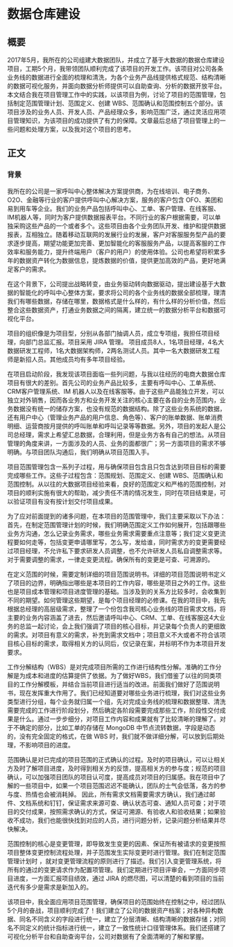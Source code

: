 # 数据仓库建设

## 概要

2017年5月，我所在的公司组建大数据团队，并成立了基于大数据的数据仓库建设项目，工期5个月，我带领团队顺利完成了该项目的开发工作。该项目对公司各条业务线的数据进行全面的梳理和清洗，为各个业务产品线提供格式规范、结构清晰的数据可视化服务，并面向数据分析师提供可以自助查询、分析的数据开放平台。本文结合我在项目管理工作中的实践，以该项目为例，讨论了项目的范围管理，包括制定范围管理计划、范围定义、创建 WBS、范围确认和范围控制五个部分。该项目涉及的业务人员、开发人员、产品经理众多，影响范围广泛，通过灵活应用项目管理知识，为该项目的成功提供了有力的保障。文章最后总结了项目管理上的一些问题和处理方案，以及我对这个项目的思考。

## 正文

### 背景

我所在的公司是一家呼叫中心整体解决方案提供商，为在线培训、电子商务、O2O、金融等行业的客户提供呼叫中心解决方案，服务的客户包含 OFO、美团和易到用车等企业。我们的业务产品包括呼叫中心、工单、客户管理、在线客服、IM机器人等，同时为客户提供数据报表平台。不同行业的客户根据需要，可以单独采购这些产品的一个或者多个。这些项目由各个业务团队开发、维护和提供数据报表，互相独立。随着移动互联网的发展行业的发展，客户对客服服务型产品的要求逐步提高，期望功能更加完善、更加智能化的客服服务产品，以提高客服的工作效率和服务能力，提升终端用户（客户的用户）的使用体验。公司也希望将积累多年的数据资产转化为数据信息，提炼数据的价值，提供更加高效的产品，更好地满足客户的需求。

在这个背景下，公司提出战略转变，由业务驱动转向数据驱动，提出建设基于大数据的智能化的呼叫中心整体方案，要求将公司的各个业务线的数据全部梳理，理清我们有哪些数据，存储在哪里，数据格式是什么样的，有什么样的分析价值，然后整合这些数据资产，打通业务数据之间的隔离，建立统一的数据分析平台和数据可视化平台。

项目的组织像是为项目型，分别从各部门抽调人员，成立专项组，我担任项目经理，向部门总监汇报。项目采用 JIRA 管理。
项目成员8人，1名项目经理，4名大数据研发工程师，1名大数据架构师，2两名测试人员。其中一名大数据研发工程师是新招人员。其他成员均有多年项目经验。

在项目启动阶段，我发现该项目面临一些列问题，与我以往经历的电商大数据仓库项目有很大的差别。首先公司的业务产品比较多，主要有呼叫中心、工单系统、CRM客户管理系统、IM 机器人以及在线客服等。由于这些产品能独立开发，可以独立对外销售，因而各业务方和业务开发关注的核心主要在各自的业务范围内，业务数据没有统一的储存方案，也没有规范的数据结构。除了这些业务系统的数据，还有用户中心（管理业务产品的用户信息、角色等）、客户的账单数据、账单消费明细、运营商按月提供的呼叫账单和呼叫记录等等数据。另外，项目的发起人是公司总经理，需求上希望汇总数据，合理利用，但是业务方各有自己的想法。从项目管理的角度来讲，一方面涉及的人员、业务的面都很广；另一方面项目的需求不够明确。与项目团队沟通后，我们明确从项目范围入手。

项目范围管理包含一系列子过程，用与确保项目包含且只包含达到项目目标的需要完成哪些工作。这些子过程包含：范围规划、范围定义、创建 WBS、范围确认和范围控制。从以往的大数据项目经验来看，良好的范围定义和严格的范围控制，对项目的顺利实施有很大的帮助，减少责任不清的情况发生，同时在项目结束是，可以验证项目有没有按计划交付项目成果。

为了应对前面提到的诸多问题，在本项目的范围管理中，我们主要采取以下办法：
首先，在制定范围管理计划的时候，我们明确范围定义工作如何展开，包括跟哪些业务方沟通，怎么记录业务需求，哪些业务需求需要重点注意等；我们定义变更流程要如何走等，包括变更申请哪里写，怎么写，发给谁，同时需求方的变更需要经过项目经理，不允许私下要求研发人员调整，也不允许研发人员私自调整需求等。对于需要调整的需求，一律走变更流程。确保所有的变更是可查、可溯源的。

在定义范围的时候，需要定制详细的项目范围说明书。详细的项目范围说明书定义了项目的边界，明确指出哪些是本项目的工作内容，哪些是项目之外的工作。这些也是项目成本管理和项目进度管理的基础。当涉及到的关系方比较多时，会收集到不同的期望。如何管理这些期望，是每个项目经理的必修课。在我的项目中，我先根据总经理的高层级需求，整理了一个份包含我司核心业务线的项目需求文档，将主要的业务内容涵盖了进去，然后邀请呼叫中心、CRM、工单、在线客服这4大业务的总监一起讨论，会上我们强调了项目的核心目标，并记录每个负责人的更细致的需求。对项目有意义的需求，补充到需求文档中；项目意义不大或者不符合该项目核心目标的需求，取得相关方的认同后，仅记录在案，并标明不作为本项目开发要求。

工作分解结构（WBS）是对完成项目所需的工作进行结构性分解。准确的工作分解是为成本和进度的估算提供了依据。为了做好WBS，我们借鉴了以往的同类项目的工作分解模板，并结合当前项目进行适当的改进。前面我们做好了范围说明书，现在发挥重大作用了。我们已经知道要对哪些业务进行梳理，我们对这些业务类型进行分组，每个业务就归属一个组，先对完成业务线的梳理和数据整理、清洗需要完成的工作进行阶段划分，然后确定各阶段需要完成那些工作，阶段性交付成果是什么。通过一步步细分，对项目工作内容和成果就有了比较清晰的理解了。对于不确定的部分，比如工单的存储在 MongoDB 中节点流转数据，字段是动态的，没有完全固定的格式，在做 WBS 时，我们就不做详细分解，可以放到后期处理，不影响项目的进度。

范围确认是对已完成的项目范围的正式确认的过程。及时的项目确认，可以让相关方及时了解项目进度，及时得到相关方的反馈，提高相关方的参与度；规范的项目确认，可以加强项目团队的项目认可度，提高成员对项目的归属感。我在项目中了解的一些项目中，如果一个项目范围迟迟不能确认，团队的士气会低落，各方的参与度、热情也会被消耗掉。
因此，所有需求文档需要需求方确认，我们通过邮件、文档系统和钉钉，保证需求来源可查、确认状态可查、通知人员可查；对于项目的交付成果，按照需求确认的方式，保证可溯源、有验收人和验收结果；如果验收不成功，我们也能很快找到对应的人员，进行问题分析，记录问题分析结果并尽快解决。

范围控制的核心是变更管理，即导致发生变更的因素、保证所有被请求的变更按照项目整体变更控制流程处理，并子范围发生实际变更时进行管理。我们在制定范围管理计划时
，就对变更管理流程的原则进行了描述。我们引入变更管理系统，将所有的通过的变更请求作为配置项管理。我们定期进行项目评审会，一方面同步项目进度，一方面汇报项目绩效，通过 JIRA 的燃尽图，可以清楚的看到项目的当前迭代有多少是需求是新加入的。

该项目中，我全面应用项目范围管理，确保项目的范围始终在控制之中，经过团队5个月的奋战，项目顺利完成了！我们建立了公司的数据资产档案；对各种异构数据、同名不同含义的字段进行统一，建立了分层清晰、结构清晰的数据存储；对同名不同定义的统计指标进行统一，建立了一致性统计口径管理体系。我们还搭建了可视化分析平台和自助查询平台，公司对数据有了全面清晰的了解和掌握。